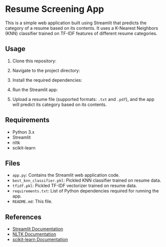 # Resume Screening App

This is a simple web application built using Streamlit that predicts the category of a resume based on its contents. It uses a K-Nearest Neighbors (KNN) classifier trained on TF-IDF features of different resume categories.

## Usage

1. Clone this repository:

2. Navigate to the project directory:

3. Install the required dependencies:

4. Run the Streamlit app:

5. Upload a resume file (supported formats: `.txt` and `.pdf`), and the app will predict its category based on its contents.

## Requirements

- Python 3.x
- Streamlit
- nltk
- scikit-learn

## Files

- `app.py`: Contains the Streamlit web application code.
- `best_knn_classifier.pkl`: Pickled KNN classifier trained on resume data.
- `tfidf.pkl`: Pickled TF-IDF vectorizer trained on resume data.
- `requirements.txt`: List of Python dependencies required for running the app.
- `README.md`: This file.

## References

- [Streamlit Documentation](https://docs.streamlit.io/)
- [NLTK Documentation](https://www.nltk.org/)
- [scikit-learn Documentation](https://scikit-learn.org/stable/documentation.html)
